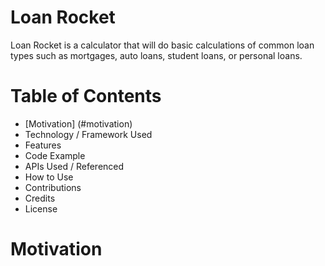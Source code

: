 # Loan Rocket
Loan Rocket is a calculator that will do basic calculations of common loan types such as mortgages, auto loans, student loans, or personal loans. 

# Table of Contents

 - [Motivation] (#motivation)
 - Technology / Framework Used
 - Features
 - Code Example
 - APIs Used / Referenced
 - How to Use
 - Contributions
 - Credits
 - License

<a name="motivation"></a>
# Motivation

